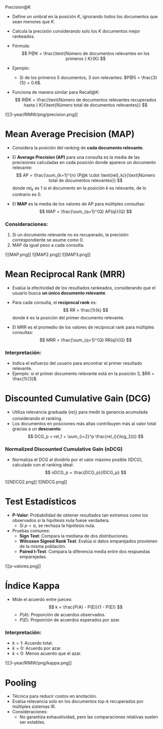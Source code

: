  Precision@K
- Define un umbral en la posición $K$, ignorando todos los documentos que sean menores que $K$.
- Calcula la precisión considerando solo los $K$ documentos mejor rankeados. 
- Fórmula:
  $$
  P@K = \frac{\text{Número de documentos relevantes en los primeros } K}{K}
  $$
- Ejemplo:
  - Si de los primeros 5 documentos, 3 son relevantes: $P@5 = \frac{3}{5} = 0.6$.

- Funciona de manera similar para Recall@K:
  $$
  R@K = \frac{\text{Número de documentos relevantes recuperados hasta } K}{\text{Número total de documentos relevantes}}
  $$

![[3-year/RIMW/png/precision.png]]

# Mean Average Precision (MAP)
- Considera la posición del ranking de **cada documento relevante**. 
- El **Average Precision (AP)** para una consulta es la media de las precisiones calculadas en cada posición donde aparece un documento relevante:
  $$
  AP = \frac{\sum_{k=1}^{n} (P@k \cdot \text{rel}_k)}{\text{Número total de documentos relevantes}}
  $$
  donde $\text{rel}_k$ es 1 si el documento en la posición $k$ es relevante, de lo contrario es 0.

- El **MAP** es la media de los valores de AP para múltiples consultas:
  $$
  MAP = \frac{\sum_{q=1}^{Q} AP(q)}{Q}
  $$

### Consideraciones:
1. Si un documento relevante no es recuperado, la precisión correspondiente se asume como 0.
2. MAP da igual peso a cada consulta.

![[MAP.png]]
![[MAP2.png]]
![[MAP3.png]]

# Mean Reciprocal Rank (MRR)
- Evalúa la efectividad de los resultados rankeados, considerando que el usuario busca **un único documento relevante**.
- Para cada consulta, el **reciprocal rank** es:
  $$
  RR = \frac{1}{k}
  $$
  donde $k$ es la posición del primer documento relevante.

- El MRR es el promedio de los valores de reciprocal rank para múltiples consultas:
  $$
  MRR = \frac{\sum_{q=1}^{Q} RR(q)}{Q}
  $$

### Interpretación:
- Indica el esfuerzo del usuario para encontrar el primer resultado relevante.
- Ejemplo: si el primer documento relevante está en la posición 3, $RR = \frac{1}{3}$.

# Discounted Cumulative Gain (DCG)
- Utiliza relevancia graduada ($rel_i$) para medir la ganancia acumulada considerando el ranking.
- Los documentos en posiciones más altas contribuyen más al valor total gracias a un **descuento**:
  $$
  DCG_p = rel_1 + \sum_{i=2}^p \frac{rel_i}{\log_2(i)}
  $$

### Normalized Discounted Cumulative Gain (nDCG)
- Normaliza el DCG al dividirlo por el valor máximo posible (IDCG), calculado con el ranking ideal:
  $$
  nDCG_p = \frac{DCG_p}{IDCG_p}
  $$

![[NDCG2.png]]
![[NDCG.png]]

# Test Estadísticos
- **P-Valor**: Probabilidad de obtener resultados tan extremos como los observados si la hipótesis nula fuese verdadera.
  - Si $p < \alpha$, se rechaza la hipótesis nula.
- Pruebas comunes:
  - **Sign Test**: Compara la mediana de dos distribuciones.
  - **Wilcoxon Signed Rank Test**: Evalúa si datos emparejados provienen de la misma población.
  - **Paired t-Test**: Compara la diferencia media entre dos respuestas emparejadas.

![[p-valores.png]]

# Índice Kappa
- Mide el acuerdo entre jueces:
  $$
  k = \frac{P(A) - P(E)}{1 - P(E)}
  $$
  - $P(A)$: Proporción de acuerdos observados.
  - $P(E)$: Proporción de acuerdos esperados por azar.

### Interpretación:
- $k = 1$: Acuerdo total.
- $k = 0$: Acuerdo por azar.
- $k < 0$: Menos acuerdo que el azar.

![[3-year/RIMW/png/kappa.png]]

# Pooling
- Técnica para reducir costos en anotación.
- Evalúa relevancia solo en los documentos top-$k$ recuperados por múltiples sistemas IR.
- Consideraciones:
  - No garantiza exhaustividad, pero las comparaciones relativas suelen ser estables.
